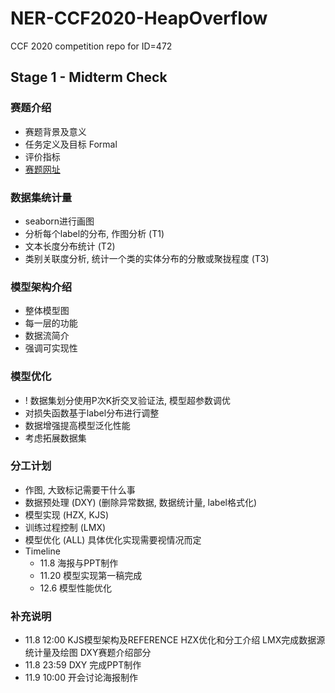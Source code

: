 # NER-CCF2020-HeapOverflow
CCF 2020 competition repo for ID=472

## Stage 1 - Midterm Check

### 赛题介绍
  - 赛题背景及意义 
  - 任务定义及目标 Formal
  - 评价指标
  - [赛题网址](https://www.datafountain.cn/competitions/472)

### 数据集统计量
  - seaborn进行画图
  - 分析每个label的分布, 作图分析 (T1)
  - 文本长度分布统计 (T2)
  - 类别关联度分析, 统计一个类的实体分布的分散或聚拢程度 (T3)

### 模型架构介绍
  - 整体模型图
  - 每一层的功能
  - 数据流简介
  - 强调可实现性

### 模型优化
  - ! 数据集划分使用P次K折交叉验证法, 模型超参数调优
  - 对损失函数基于label分布进行调整
  - 数据增强提高模型泛化性能
  - 考虑拓展数据集

### 分工计划
  - 作图, 大致标记需要干什么事
  - 数据预处理 (DXY) (删除异常数据, 数据统计量, label格式化)
  - 模型实现 (HZX, KJS)
  - 训练过程控制 (LMX)
  - 模型优化 (ALL) 具体优化实现需要视情况而定
  - Timeline
      - 11.8  海报与PPT制作
      - 11.20 模型实现第一稿完成
      - 12.6  模型性能优化

### 补充说明
  - 11.8 12:00 KJS模型架构及REFERENCE HZX优化和分工介绍 LMX完成数据源统计量及绘图 DXY赛题介绍部分
  - 11.8 23:59 DXY 完成PPT制作
  - 11.9 10:00 开会讨论海报制作
